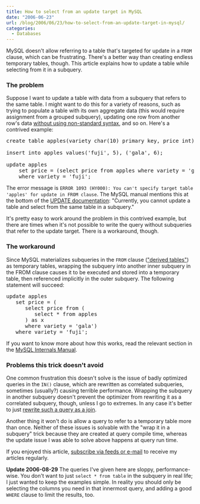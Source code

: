 ```yaml
---
title: How to select from an update target in MySQL
date: "2006-06-23"
url: /blog/2006/06/23/how-to-select-from-an-update-target-in-mysql/
categories:
  - Databases
---
```

MySQL doesn't allow referring to a table that's targeted for update in a `FROM` clause, which can be frustrating. There's a better way than creating endless temporary tables, though. This article explains how to update a table while selecting from it in a subquery.

### The problem

Suppose I want to update a table with data from a subquery that refers to the same table. I might want to do this for a variety of reasons, such as trying to populate a table with its own aggregate data (this would require assignment from a grouped subquery), updating one row from another row's data [without using non-standard syntax][1], and so on. Here's a contrived example:

<pre>create table apples(variety char(10) primary key, price int);

insert into apples values('fuji', 5), ('gala', 6);

update apples
    set price = (select price from apples where variety = 'gala')
    where variety = 'fuji';</pre>

The error message is `ERROR 1093 (HY000): You can't specify target table 'apples' for update in FROM clause`. The MySQL manual mentions this at the bottom of the [UPDATE documentation][2]: "Currently, you cannot update a table and select from the same table in a subquery."

It's pretty easy to work around the problem in this contrived example, but there are times when it's not possible to write the query without subqueries that refer to the update target. There is a workaround, though.

### The workaround

Since MySQL materializes subqueries in the `FROM` clause (["derived tables"][3]) as temporary tables, wrapping the subquery into another inner subquery in the FROM clause causes it to be executed and stored into a temporary table, then referenced implicitly in the outer subquery. The following statement will succeed:

<pre>update apples
   set price = (
      select price from (
         select * from apples
      ) as x
      where variety = 'gala')
   where variety = 'fuji';</pre>

If you want to know more about how this works, read the relevant section in the [MySQL Internals Manual][4].

### Problems this trick doesn't avoid

One common frustration this doesn't solve is the issue of badly optimized queries in the `IN()` clause, which are rewritten as correlated subqueries, sometimes (usually?) causing terrible performance. Wrapping the subquery in another subquery doesn't prevent the optimizer from rewriting it as a correlated subquery, though, unless I go to extremes. In any case it's better to just [rewrite such a query as a join][5].

Another thing it won't do is allow a query to refer to a temporary table more than once. Neither of these issues is solvable with the "wrap it in a subquery" trick because they are created at query compile time, whereas the update issue I was able to solve above happens at query run time.

If you enjoyed this article, [subscribe via feeds or e-mail][6] to receive my articles regularly.

**Update 2006-08-29** The queries I've given here are sloppy, performance-wise. You don't want to just `select * from table` in the subquery in real life; I just wanted to keep the examples simple. In reality you should only be selecting the columns you need in that innermost query, and adding a good `WHERE` clause to limit the results, too.

 [1]: http://www.xaprb.com/blog/2006/03/11/many-to-one-problems-in-sql/
 [2]: http://dev.mysql.com/doc/refman/5.0/en/update.html
 [3]: http://www.xaprb.com/blog/2005/09/26/sql-subqueries-and-derived-tables/
 [4]: http://dev.mysql.com/doc/internals/en/select-derived.html
 [5]: http://www.xaprb.com/blog/2006/04/30/how-to-optimize-subqueries-and-joins-in-mysql/
 [6]: http://www.xaprb.com/blog/subscribe/
